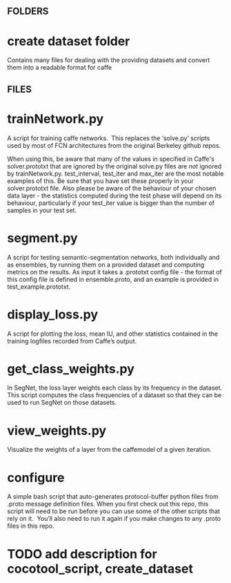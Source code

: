 ## FOLDERS ########################
# create dataset folder
Contains many files for dealing with the providing datasets and convert them into a readable format for caffe

## FILES ##########################

# trainNetwork.py
A script for training caffe networks.  This replaces the ‘solve.py’ scripts used by most of FCN architectures from the original Berkeley github repos.

When using this, be aware that many of the values in specified in Caffe's solver.prototxt that are ignored by the original solve.py files are *not* ignored by trainNetwork.py.  test_interval, test_iter and max_iter are the most notable examples of this.  Be sure that you have set these properly in your solver.prototxt file.  Also please be aware of the behaviour of your chosen data layer - the statistics computed during the test phase will depend on its behaviour, particularly if your test_iter value is bigger than the number of samples in your test set.

# segment.py
A script for testing semantic-segmentation networks, both individually and as ensembles, by running them on a provided dataset and computing metrics on the results.  As input it takes a .prototxt config file - the format of this config file is defined in ensemble.proto, and an example is provided in test_example.prototxt.

# display_loss.py
A script for plotting the loss, mean IU, and other statistics contained in the training logfiles recorded from Caffe’s output.

# get_class_weights.py
In SegNet, the loss layer weights each class by its frequency in the dataset.  This script computes the class frequencies of a dataset so that they can be used to run SegNet on those datasets.

# view_weights.py
Visualize the weights of a layer from the caffemodel of a given iteration.

# configure
A simple bash script that auto-generates protocol-buffer python files from .proto message definition files.  When you first check out this repo, this script will need to be run before you can use some of the other scripts that rely on it.  You’ll also need to run it again if you make changes to any .proto files in this repo.

# TODO add description for cocotool_script, create_dataset
